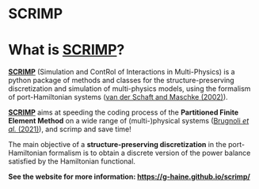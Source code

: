 SCRIMP
======

# What is [SCRIMP](https://g-haine.github.io/scrimp/)?

**[SCRIMP](https://g-haine.github.io/scrimp/)** (Simulation and ContRol of Interactions in Multi-Physics) is a python package of methods and classes for the structure-preserving discretization and simulation of multi-physics models, using the formalism of port-Hamiltonian systems ([van der Schaft and Maschke (2002)](https://doi.org/10.1016/S0393-0440(01)00083-3)). 

**[SCRIMP](https://g-haine.github.io/scrimp/)** aims at speeding the coding process of the **Partitioned Finite Element Method** on a wide range of (multi-)physical systems ([Brugnoli *et al.* (2021)](https://doi.org/10.4236/jamp.2021.96088)), and scrimp and save time!

The main objective of a **structure-preserving discretization** in the port-Hamiltonian formalism is to obtain a discrete version of the power balance satisfied by the Hamiltonian functional.

**See the website for more information: https://g-haine.github.io/scrimp/**

